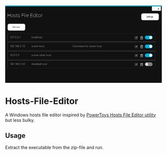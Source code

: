 ![Hosts-File-Editor](./Assets/mainform.png)

# Hosts-File-Editor

A Windows hosts file editor inspired by [PowerToys Hosts File Editor utility](https://learn.microsoft.com/en-us/windows/powertoys/hosts-file-editor) but less bulky.

## Usage

Extract the executable from the zip-file and run.